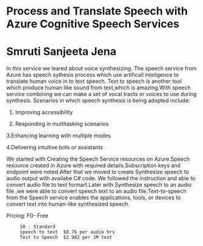 # Process and Translate Speech with Azure Cognitive Speech Services
# Smruti Sanjeeta Jena

In this service we leared about voice synthesizing. The speech service from Azure has speech sythesis process which use artificail inteligence to translate human voice in to text speech. Text to speech is another tool which produce human like sound from text,which is amazing.With speech service combining we can make a set of vocal tracts or voices to use
during synthesis. Scenarios in which speech synthesis is being adopted include:

1. Improving accessibility

2. Responding in multitasking scenarios

3.Enhancing learning with multiple modes

4.Delivering intuitive bots or assistants

We started with Creating the Speech Service resources on Azure.Speech resource created in Azure with required details.Subscription keys and endpoint were noted.After that we moved to create Synthesize speech to audio output with availabe C# code. We followed the instruction and able to convert audio file to text formart.Later with Synthesize speech to an audio file ,we were able to convert speech text to an audio file.Text-to-speech from the Speech service enables the applications, tools, or devices to convert text into human-like synthesized speech. 

Pricing: F0- Free 
           
         S0 - Standard   
         speech to text  $0.76 per audio hrs
         Test to Speech  $2.982 per 1M text
         
         
    



